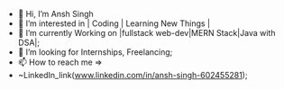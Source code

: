 - 👋 Hi, I’m Ansh Singh
- 👀 I’m interested in | Coding | Learning New Things |
- 🌱 I’m currently Working on |fullstack web-dev|MERN Stack|Java with DSA|;
- 💞️ I’m looking for Internships, Freelancing;
- 📫 How to reach me =>
-  ~LinkedIn_link(www.linkedin.com/in/ansh-singh-602455281);


